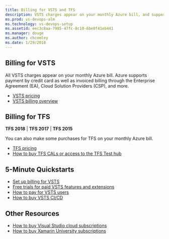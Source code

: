 ```yaml
---
title: Billing for VSTS and TFS  
description: VSTS charges appear on your monthly Azure bill, and supports Enterprise Agreement (EA), Cloud Solution Provider (CSP), and Direct/Pay-As-You-Go Azure subscriptions
ms.prod: vs-devops-alm
ms.technology: vs-devops-setup
ms.assetid: eec3c8aa-7985-47fc-8c10-6be0f41eb441
ms.manager: douge
ms.author: chcomley
ms.date: 1/29/2018
---
```


## Billing for VSTS

All VSTS charges appear on your monthly Azure bill. Azure supports payment by credit card as well as invoiced billing through the Enterprise Agreement (EA), 
Cloud Solution Providers (CSP), and more.
* [VSTS pricing](https://azure.microsoft.com/pricing/details/visual-studio-team-services/)
* [VSTS billing overview](overview.md)

## Billing for TFS

**TFS 2018** | **TFS 2017** | **TFS 2015**

You can also make some purchases for TFS on your monthly Azure bill. 
* [TFS pricing](https://www.visualstudio.com/team-services/tfs-pricing/)
* [How to buy TFS CALs or access to the TFS Test hub](buy-access-tfs-test-hub.md)

## 5-Minute Quickstarts  

 * [Set up billing for VSTS](set-up-billing-for-your-account-vs.md)
 * [Free trials for paid VSTS features and extensions](try-additional-features-vs.md)
 * [How to pay for VSTS users](buy-basic-access-add-users.md)
 * [How to buy VSTS CI/CD](buy-more-build-vs.md)


## Other Resources 

* [How to buy Visual Studio cloud subscriptions](vs-subscriptions/buy-vs-subscriptions.md)
* [How to buy Xamarin University subscriptions](xamarin-univ.md)
